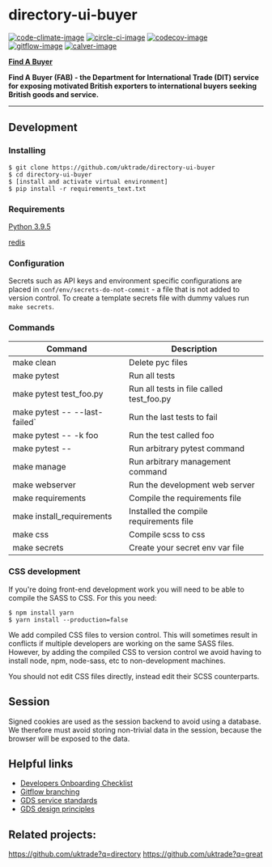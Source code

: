 # directory-ui-buyer

[![code-climate-image]][code-climate]
[![circle-ci-image]][circle-ci]
[![codecov-image]][codecov]
[![gitflow-image]][gitflow]
[![calver-image]][calver]

**[Find A Buyer](https://www.great.gov.uk/find-a-buyer/)**

**Find A Buyer (FAB) - the Department for International Trade (DIT) service for exposing motivated British exporters to international buyers seeking British goods and service.**

---

## Development

### Installing
    $ git clone https://github.com/uktrade/directory-ui-buyer
    $ cd directory-ui-buyer
    $ [install and activate virtual environment]
    $ pip install -r requirements_text.txt

### Requirements

[Python 3.9.5](https://www.python.org/downloads/release/)

[redis](https://redis.io/)

### Configuration

Secrets such as API keys and environment specific configurations are placed in `conf/env/secrets-do-not-commit` - a file that is not added to version control. To create a template secrets file with dummy values run `make secrets`.

### Commands

| Command                       | Description |
| ----------------------------- | ------------|
| make clean                    | Delete pyc files |
| make pytest                   | Run all tests |
| make pytest test_foo.py       | Run all tests in file called test_foo.py |
| make pytest -- --last-failed` | Run the last tests to fail |
| make pytest -- -k foo         | Run the test called foo |
| make pytest -- <foo>          | Run arbitrary pytest command |
| make manage <foo>             | Run arbitrary management command |
| make webserver                | Run the development web server |
| make requirements             | Compile the requirements file |
| make install_requirements     | Installed the compile requirements file |
| make css                      | Compile scss to css |
| make secrets                  | Create your secret env var file |


### CSS development
If you're doing front-end development work you will need to be able to compile the SASS to CSS. For this you need:

    $ npm install yarn
    $ yarn install --production=false

We add compiled CSS files to version control. This will sometimes result in conflicts if multiple developers are working on the same SASS files. However, by adding the compiled CSS to version control we avoid having to install node, npm, node-sass, etc to non-development machines.

You should not edit CSS files directly, instead edit their SCSS counterparts.

## Session

Signed cookies are used as the session backend to avoid using a database. We therefore must avoid storing non-trivial data in the session, because the browser will be exposed to the data.

## Helpful links
* [Developers Onboarding Checklist](https://uktrade.atlassian.net/wiki/spaces/ED/pages/32243946/Developers+onboarding+checklist)
* [Gitflow branching](https://uktrade.atlassian.net/wiki/spaces/ED/pages/737182153/Gitflow+and+releases)
* [GDS service standards](https://www.gov.uk/service-manual/service-standard)
* [GDS design principles](https://www.gov.uk/design-principles)

## Related projects:
https://github.com/uktrade?q=directory
https://github.com/uktrade?q=great


[code-climate-image]: https://codeclimate.com/github/uktrade/directory-ui-buyer/badges/issue_count.svg
[code-climate]: https://codeclimate.com/github/uktrade/directory-ui-buyer

[circle-ci-image]: https://circleci.com/gh/uktrade/directory-ui-buyer/tree/develop.svg?style=svg
[circle-ci]: https://circleci.com/gh/uktrade/directory-ui-buyer/tree/develop

[codecov-image]: https://codecov.io/gh/uktrade/directory-ui-buyer/branch/develop/graph/badge.svg
[codecov]: https://codecov.io/gh/uktrade/directory-ui-buyer

[gitflow-image]: https://img.shields.io/badge/Branching%20strategy-gitflow-5FBB1C.svg
[gitflow]: https://www.atlassian.com/git/tutorials/comparing-workflows/gitflow-workflow

[calver-image]: https://img.shields.io/badge/Versioning%20strategy-CalVer-5FBB1C.svg
[calver]: https://calver.org

